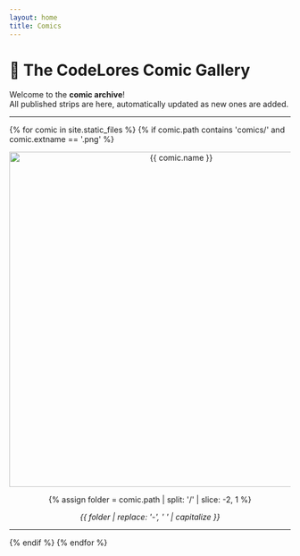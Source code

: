 ```yaml
---
layout: home
title: Comics
---
```


# 🎨 The CodeLores Comic Gallery

Welcome to the **comic archive**!  
All published strips are here, automatically updated as new ones are added.

---

{% for comic in site.static_files %}
{% if comic.path contains 'comics/' and comic.extname == '.png' %}
<div align="center">
  <a href="{{ site.baseurl }}{{ comic.path }}">
    <img src="{{ site.baseurl }}{{ comic.path }}" alt="{{ comic.name }}" width="600"/>
  </a>

  {% assign folder = comic.path | split: '/' | slice: -2, 1 %}
  <p><em>{{ folder | replace: '-', ' ' | capitalize }}</em></p>
  <hr/>
</div>
{% endif %}
{% endfor %}
